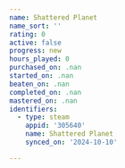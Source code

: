 ```yaml
---
name: Shattered Planet
name_sort: ''
rating: 0
active: false
progress: new
hours_played: 0
purchased_on: .nan
started_on: .nan
beaten_on: .nan
completed_on: .nan
mastered_on: .nan
identifiers:
  - type: steam
    appid: '305640'
    name: Shattered Planet
    synced_on: '2024-10-10'

---
```

